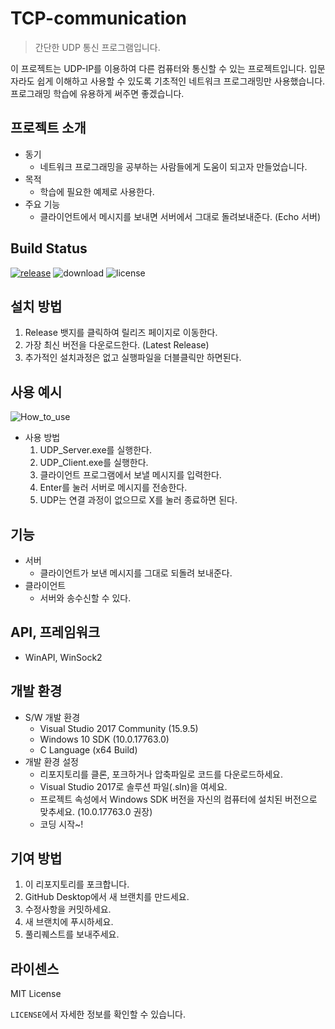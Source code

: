 # TCP-communication

> 간단한 UDP 통신 프로그램입니다.

이 프로젝트는 UDP-IP를 이용하여 다른 컴퓨터와 통신할 수 있는 프로젝트입니다. 입문자라도 쉽게 이해하고 사용할 수 있도록 기초적인 네트워크 프로그래밍만 사용했습니다. 프로그래밍 학습에 유용하게 써주면 좋겠습니다.

## 프로젝트 소개

- 동기
  - 네트워크 프로그래밍을 공부하는 사람들에게 도움이 되고자 만들었습니다.
- 목적
  - 학습에 필요한 예제로 사용한다.
- 주요 기능
  - 클라이언트에서 메시지를 보내면 서버에서 그대로 돌려보내준다. (Echo 서버)

## Build Status

[![release](https://img.shields.io/github/release/clovadev/UDP-communication.svg?style=popout-square)](https://github.com/clovadev/UDP-communication/releases/latest) ![download](https://img.shields.io/github/downloads/clovadev/UDP-communication/total.svg?style=popout-square) ![license](https://img.shields.io/github/license/clovadev/UDP-communication.svg?style=popout-square) 

## 설치 방법

1. Release 뱃지를 클릭하여 릴리즈 페이지로 이동한다.
2. 가장 최신 버전을 다운로드한다. (Latest Release)
3. 추가적인 설치과정은 없고 실행파일을 더블클릭만 하면된다.

## 사용 예시

![How_to_use](https://github.com/clovadev/UDP-communication/blob/master/imgs/How_to_use.gif)

- 사용 방법
  1. UDP_Server.exe를 실행한다.
  2. UDP_Client.exe를 실행한다.
  3. 클라이언트 프로그램에서 보낼 메시지를 입력한다.
  4. Enter를 눌러 서버로 메시지를 전송한다.
  5. UDP는 연결 과정이 없으므로 X를 눌러 종료하면 된다.

## 기능

- 서버
  - 클라이언트가 보낸 메시지를 그대로 되돌려 보내준다.
- 클라이언트
  - 서버와 송수신할 수 있다.

## API, 프레임워크

- WinAPI, WinSock2


## 개발 환경

- S/W 개발 환경
  - Visual Studio 2017 Community (15.9.5)
  - Windows 10 SDK (10.0.17763.0)
  - C Language (x64 Build)
- 개발 환경 설정
  - 리포지토리를 클론, 포크하거나 압축파일로 코드를 다운로드하세요.
  - Visual Studio 2017로 솔루션 파일(.sln)을 여세요.
  - 프로젝트 속성에서 Windows SDK 버전을 자신의 컴퓨터에 설치된 버전으로 맞추세요. (10.0.17763.0 권장)
  - 코딩 시작~!

## 기여 방법

1. 이 리포지토리를 포크합니다.
2. GitHub Desktop에서 새 브랜치를 만드세요.
3. 수정사항을 커밋하세요.
4. 새 브랜치에 푸시하세요.
5. 풀리퀘스트를 보내주세요.

## 라이센스

MIT License

`LICENSE`에서 자세한 정보를 확인할 수 있습니다.
